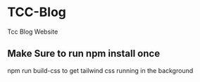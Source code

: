 # TCC-Blog
Tcc Blog Website
## Make Sure to run npm install once 
npm run build-css to get tailwind css running in the background